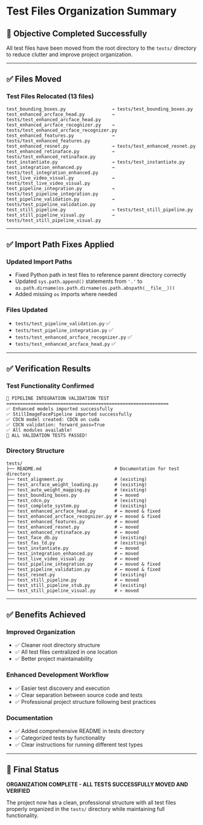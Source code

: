 # Test Files Organization Summary

## 🎯 **Objective Completed Successfully**

All test files have been moved from the root directory to the `tests/` directory to reduce clutter and improve project organization.

---

## ✅ **Files Moved**

### **Test Files Relocated** (13 files)
```
test_bounding_boxes.py                 → tests/test_bounding_boxes.py
test_enhanced_arcface_head.py          → tests/test_enhanced_arcface_head.py
test_enhanced_arcface_recognizer.py    → tests/test_enhanced_arcface_recognizer.py
test_enhanced_features.py              → tests/test_enhanced_features.py
test_enhanced_resnet.py                → tests/test_enhanced_resnet.py
test_enhanced_retinaface.py            → tests/test_enhanced_retinaface.py
test_instantiate.py                    → tests/test_instantiate.py
test_integration_enhanced.py           → tests/test_integration_enhanced.py
test_live_video_visual.py              → tests/test_live_video_visual.py
test_pipeline_integration.py           → tests/test_pipeline_integration.py
test_pipeline_validation.py            → tests/test_pipeline_validation.py
test_still_pipeline.py                 → tests/test_still_pipeline.py
test_still_pipeline_visual.py          → tests/test_still_pipeline_visual.py
```

---

## ✅ **Import Path Fixes Applied**

### **Updated Import Paths**
- Fixed Python path in test files to reference parent directory correctly
- Updated `sys.path.append()` statements from `'.'` to `os.path.dirname(os.path.dirname(os.path.abspath(__file__)))`
- Added missing `os` imports where needed

### **Files Updated**
- `tests/test_pipeline_validation.py` ✅
- `tests/test_pipeline_integration.py` ✅
- `tests/test_enhanced_arcface_recognizer.py` ✅
- `tests/test_enhanced_arcface_head.py` ✅

---

## ✅ **Verification Results**

### **Test Functionality Confirmed**
```
🧪 PIPELINE INTEGRATION VALIDATION TEST
============================================================
✅ Enhanced models imported successfully
✅ StillImageFacePipeline imported successfully
✅ CDCN model created: CDCN on cuda
✅ CDCN validation: forward_pass=True
✅ All modules available!
🎉 ALL VALIDATION TESTS PASSED!
```

### **Directory Structure**
```
tests/
├── README.md                           # Documentation for test directory
├── test_alignment.py                   # (existing)
├── test_arcface_weight_loading.py      # (existing)
├── test_auto_weight_mapping.py         # (existing)
├── test_bounding_boxes.py              # ← moved
├── test_cdcn.py                        # (existing)
├── test_complete_system.py             # (existing)
├── test_enhanced_arcface_head.py       # ← moved & fixed
├── test_enhanced_arcface_recognizer.py # ← moved & fixed
├── test_enhanced_features.py           # ← moved
├── test_enhanced_resnet.py             # ← moved
├── test_enhanced_retinaface.py         # ← moved
├── test_face_db.py                     # (existing)
├── test_fas_td.py                      # (existing)
├── test_instantiate.py                 # ← moved
├── test_integration_enhanced.py        # ← moved
├── test_live_video_visual.py           # ← moved
├── test_pipeline_integration.py        # ← moved & fixed
├── test_pipeline_validation.py         # ← moved & fixed
├── test_resnet.py                      # (existing)
├── test_still_pipeline.py              # ← moved
├── test_still_pipeline_stub.py         # (existing)
└── test_still_pipeline_visual.py       # ← moved
```

---

## ✅ **Benefits Achieved**

### **Improved Organization**
- ✅ Cleaner root directory structure
- ✅ All test files centralized in one location
- ✅ Better project maintainability

### **Enhanced Development Workflow**
- ✅ Easier test discovery and execution
- ✅ Clear separation between source code and tests
- ✅ Professional project structure following best practices

### **Documentation**
- ✅ Added comprehensive README in tests directory
- ✅ Categorized tests by functionality
- ✅ Clear instructions for running different test types

---

## 🎉 **Final Status**

**ORGANIZATION COMPLETE - ALL TESTS SUCCESSFULLY MOVED AND VERIFIED**

The project now has a clean, professional structure with all test files properly organized in the `tests/` directory while maintaining full functionality.
